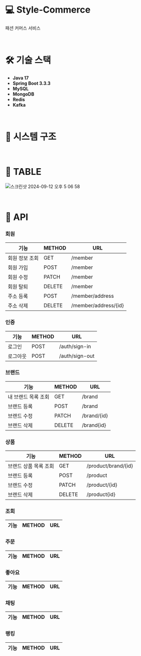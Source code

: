 # 💻 Style-Commerce
패션 커머스 서비스

<br>

# 🛠️ 기술 스택
* **Java 17**
* **Spring Boot 3.3.3**
* **MySQL**
* **MongoDB**
* **Redis**
* **Kafka**

<br>

# 🧩 시스템 구조

<br>

# 📄 TABLE
![스크린샷 2024-09-12 오후 5 06 58](https://github.com/user-attachments/assets/7db06342-dced-420c-b75e-3cb240c604e7)

<br>

# 📜 API
### 회원
| 기능       | METHOD | URL                  |
|----------|--------|----------------------|
| 회원 정보 조회 | GET    | /member              |
| 회원 가입    | POST   | /member              |
| 회원 수정    | PATCH  | /member              |
| 회원 탈퇴    | DELETE | /member              |
| 주소 등록    | POST   | /member/address      |
| 주소 삭제    | DELETE | /member/address/{id} |

### 인증
| 기능   | METHOD | URL            |
|------|--------|----------------|
| 로그인  | POST   | /auth/sign-in  |
| 로그아웃 | POST   | /auth/sign-out |

### 브랜드
| 기능          | METHOD | URL         |
|-------------|--------|-------------|
| 내 브랜드 목록 조회 | GET    | /brand      |
| 브랜드 등록      | POST   | /brand      |
| 브랜드 수정      | PATCH  | /brand/{id} |
| 브랜드 삭제      | DELETE | /brand{id}  |

### 상품
| 기능           | METHOD | URL                 |
|--------------|--------|---------------------|
| 브랜드 상품 목록 조회 | GET    | /product/brand/{id} |
| 브랜드 등록       | POST   | /product            |
| 브랜드 수정       | PATCH  | /product/{id}       |
| 브랜드 삭제       | DELETE | /product{id}        |

### 조회
| 기능           | METHOD | URL                 |
|--------------|--------|---------------------|

### 주문
| 기능           | METHOD | URL                 |
|--------------|--------|---------------------|

### 좋아요
| 기능           | METHOD | URL                 |
|--------------|--------|---------------------|

### 채팅
| 기능           | METHOD | URL                 |
|--------------|--------|---------------------|

### 랭킹
| 기능           | METHOD | URL                 |
|--------------|--------|---------------------|
